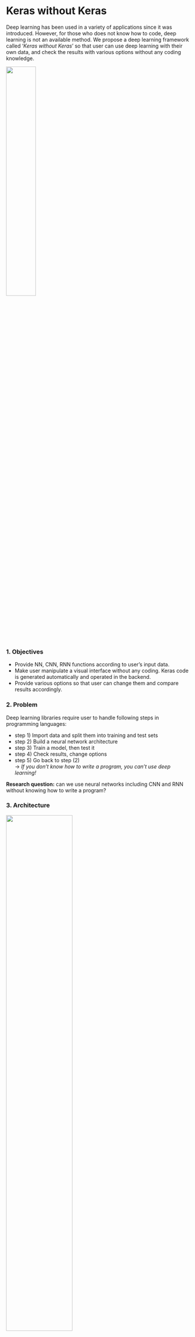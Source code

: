 # Keras without Keras

Deep learning has been used in a variety of applications since it was introduced. However, for those who does not know how to code, deep learning is not an available method. We propose a deep learning framework called ‘*Keras* *without* *Keras*’ so that user can use deep learning with their own data, and check the results with various options without any coding knowledge.

<img src="https://github.com/rc1208/Keras-without-Keras/blob/master/resources/framework.png" width="40%" align="center">

### 1. Objectives

* Provide NN, CNN, RNN functions according to user’s input data. 
* Make user manipulate a visual interface without any coding. Keras code is generated automatically and operated in the backend.
* Provide various options so that user can change them and compare results accordingly.

### 2. Problem

Deep learning libraries require user to handle following steps in programming languages:

* step 1) Import data and split them into training and test sets
* step 2) Build a neural network architecture
* step 3) Train a model, then test it
* step 4) Check results, change options 
* step 5) Go back to step (2) <br>
→ *If you don’t know how to write a program, you can’t use deep learning!*

**Research question:** can we use neural networks including CNN and RNN without knowing how to write a program?

### 3. Architecture
<img src="https://github.com/rc1208/Keras-without-Keras/blob/master/resources/archi.png" width="60%">

***Frontend***
* *Data upload page (html, python)*: receive user’s data and decide a network type (DNN, CNN, RNN)
* *Build a net page (typescript)*: allow user to decide hyper-params, neural net architecture, and pass them to backend

***Backend***
* Generate a Keras code according to inputs (python)
* Send results to frontend

### 4. Result (User's view)
<img src="https://github.com/rc1208/Keras-without-Keras/blob/master/resources/result.png" width="100%">

### 5. How to use

<br><br><br><br>




## Softwares required to be installed: ##

1. Python 3 or >
2. Flask 
3. Docker
4. Tensorflow
5. Tensorflow Serving

#### CURL request for FF NN ####
curl -X POST   http://localhost:8501/v1/models/feeds:predict   -H 'cache-control: no-cache'   -H 'postman-token: f7fb6e3f-26ba-a742-4ab3-03c953cefaf5'   -d '{
 "inputs":[
  [23,27.125,419,686,0.00471494214590473]
  ]
}'

  

#### to generate the sqlite database (instance/data.db), run:
#### Warn: this will remove existing training data inventory saved in instance/data.db, don't do it if there are already some data uploaded
python init_database.py


#### Run python request.py for a sample CURL request to feedforward. Change parameters in JSON as necessary ####



### feed forward POST Json ###


curl -i -H "Content-Type: application/json" -X POST -d \
'{"nn_type":"feedforward", \
  "hidden_list":"5 5 1", \
  "inp": "5", \
  "activation_list":"relu relu sigmoid", \
  "optimiser":"adam", \
  "split_value": "0.2", \
  "loss_function": "binary_crossentropy", \
  "data_location":"data/data_new.csv" \
  }' 'http://localhost:3333/api/neural-network/v1.0/'
  
  
  
